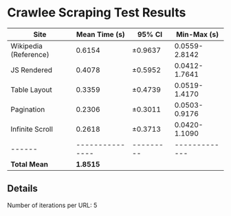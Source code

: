 # Crawlee Scraping Test Results

| Site | Mean Time (s) | 95% CI | Min-Max (s) |
|------|---------------|---------|-------------|
| Wikipedia (Reference) | 0.6154 | ±0.9637 | 0.0559-2.8142 |
| JS Rendered | 0.4078 | ±0.5952 | 0.0412-1.7641 |
| Table Layout | 0.3359 | ±0.4739 | 0.0519-1.4170 |
| Pagination | 0.2306 | ±0.3011 | 0.0503-0.9176 |
| Infinite Scroll | 0.2618 | ±0.3713 | 0.0420-1.1090 |
|------|---------------|---------|-------------|
| **Total Mean** | **1.8515** | | |

## Details
Number of iterations per URL: 5
